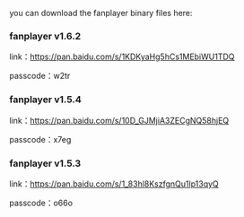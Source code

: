 you can download the fanplayer binary files here:

### fanplayer v1.6.2
link：https://pan.baidu.com/s/1KDKyaHg5hCs1MEbiWU1TDQ

passcode：w2tr

### fanplayer v1.5.4
link：https://pan.baidu.com/s/10D_GJMjiA3ZECgNQ58hjEQ

passcode：x7eg


### fanplayer v1.5.3
link：https://pan.baidu.com/s/1_83hl8KszfgnQu1lp13qyQ

passcode：o66o

